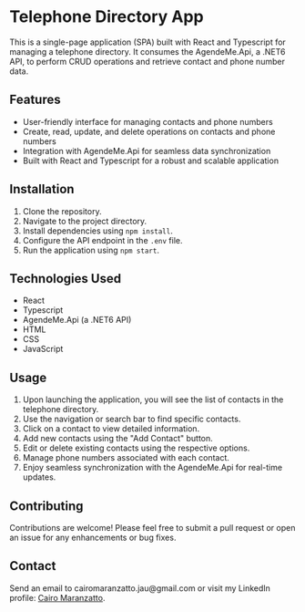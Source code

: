 <!DOCTYPE html>
<html>
<head>
  <meta charset="UTF-8">
</head>
<body>
  <h1>Telephone Directory App</h1>

  <p>This is a single-page application (SPA) built with React and Typescript for managing a telephone directory. It consumes the AgendeMe.Api, a .NET6 API, to perform CRUD operations and retrieve contact and phone number data.</p>

  <h2>Features</h2>

  <ul>
    <li>User-friendly interface for managing contacts and phone numbers</li>
    <li>Create, read, update, and delete operations on contacts and phone numbers</li>
    <li>Integration with AgendeMe.Api for seamless data synchronization</li>
    <li>Built with React and Typescript for a robust and scalable application</li>
  </ul>

  <h2>Installation</h2>

  <ol>
    <li>Clone the repository.</li>
    <li>Navigate to the project directory.</li>
    <li>Install dependencies using <code>npm install</code>.</li>
    <li>Configure the API endpoint in the <code>.env</code> file.</li>
    <li>Run the application using <code>npm start</code>.</li>
  </ol>

  <h2>Technologies Used</h2>

  <ul>
    <li>React</li>
    <li>Typescript</li>
    <li>AgendeMe.Api (a .NET6 API)</li>
    <li>HTML</li>
    <li>CSS</li>
    <li>JavaScript</li>
  </ul>

  <h2>Usage</h2>

  <ol>
    <li>Upon launching the application, you will see the list of contacts in the telephone directory.</li>
    <li>Use the navigation or search bar to find specific contacts.</li>
    <li>Click on a contact to view detailed information.</li>
    <li>Add new contacts using the "Add Contact" button.</li>
    <li>Edit or delete existing contacts using the respective options.</li>
    <li>Manage phone numbers associated with each contact.</li>
    <li>Enjoy seamless synchronization with the AgendeMe.Api for real-time updates.</li>
  </ol>

  <h2>Contributing</h2>

  <p>Contributions are welcome! Please feel free to submit a pull request or open an issue for any enhancements or bug fixes.</p>

  <h2>Contact</h2>

  <p>Send an email to cairomaranzatto.jau@gmail.com or visit my LinkedIn profile: <a href="https://www.linkedin.com/in/cairo-maranzatto-987835206">Cairo Maranzatto</a>.</p>
</body>
</html>
